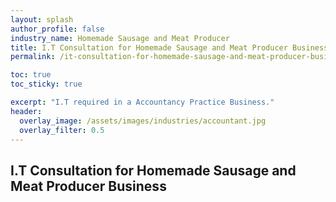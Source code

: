 ```yaml
---
layout: splash 
author_profile: false 
industry_name: Homemade Sausage and Meat Producer
title: I.T Consultation for Homemade Sausage and Meat Producer Business
permalink: /it-consultation-for-homemade-sausage-and-meat-producer-business

toc: true
toc_sticky: true

excerpt: "I.T required in a Accountancy Practice Business."
header:
  overlay_image: /assets/images/industries/accountant.jpg
  overlay_filter: 0.5 
---
```


## I.T Consultation for Homemade Sausage and Meat Producer Business